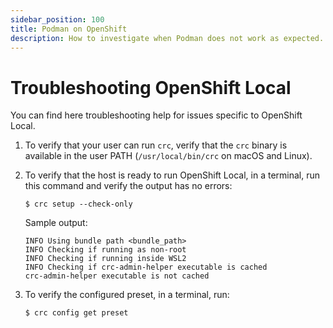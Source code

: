 ```yaml
---
sidebar_position: 100
title: Podman on OpenShift
description: How to investigate when Podman does not work as expected.
---
```


# Troubleshooting OpenShift Local

You can find here troubleshooting help for issues specific to OpenShift Local.

1. To verify that your user can run `crc`, verify that the `crc` binary is available in the user PATH (`/usr/local/bin/crc` on macOS and Linux).

2. To verify that the host is ready to run OpenShift Local, in a terminal, run this command and verify the output has no errors:

   ```shell-session
   $ crc setup --check-only
   ```

   Sample output:

   ```shell-session
   INFO Using bundle path <bundle_path>
   INFO Checking if running as non-root
   INFO Checking if running inside WSL2
   INFO Checking if crc-admin-helper executable is cached
   crc-admin-helper executable is not cached
   ```

3. To verify the configured preset, in a terminal, run:

   ```shell-session
   $ crc config get preset
   ```
